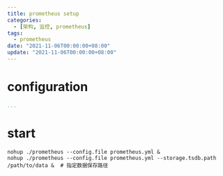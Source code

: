 ```yaml
---
title: prometheus setup
categories: 
  - [架构, 监控, prometheus]
tags:
  - prometheus
date: "2021-11-06T00:00:00+08:00"
update: "2021-11-06T00:00:00+08:00"
---
```


# configuration

```yaml
...
```

# start

```shell
nohup ./prometheus --config.file prometheus.yml &
nohup ./prometheus --config.file prometheus.yml --storage.tsdb.path /path/to/data &  # 指定数据保存路径
```

